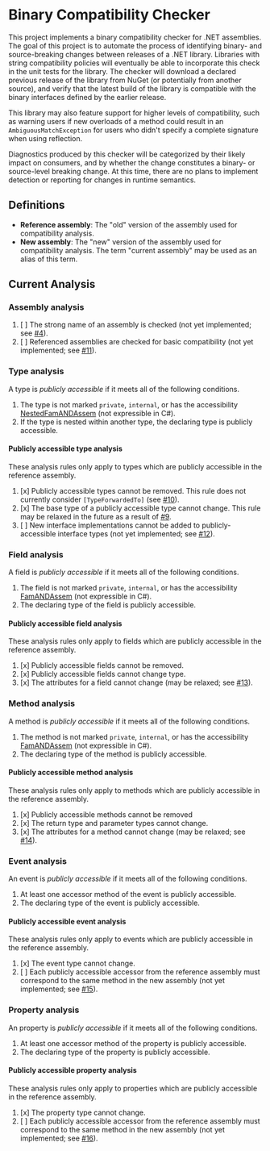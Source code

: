 # Binary Compatibility Checker

This project implements a binary compatibility checker for .NET assemblies. The goal of this project is to automate the
process of identifying binary- and source-breaking changes between releases of a .NET library. Libraries with string
compatibility policies will eventually be able to incorporate this check in the unit tests for the library. The checker
will download a declared previous release of the library from NuGet (or potentially from another source), and verify
that the latest build of the library is compatible with the binary interfaces defined by the earlier release.

This library may also feature support for higher levels of compatibility, such as warning users if new overloads of a
method could result in an `AmbiguousMatchException` for users who didn't specify a complete signature when using
reflection.

Diagnostics produced by this checker will be categorized by their likely impact on consumers, and by whether the change
constitutes a binary- or source-level breaking change. At this time, there are no plans to implement detection or
reporting for changes in runtime semantics.

## Definitions

* **Reference assembly**: The "old" version of the assembly used for compatibility analysis.
* **New assembly**: The "new" version of the assembly used for compatibility analysis. The term "current assembly" may
  be used as an alias of this term.

## Current Analysis

### Assembly analysis

1. [ ] The strong name of an assembly is checked (not yet implemented; see
   [#4](https://github.com/rackerlabs/dotnet-compatibility/issues/4)).
2. [ ] Referenced assemblies are checked for basic compatibility (not yet implemented; see
   [#11](https://github.com/rackerlabs/dotnet-compatibility/issues/11)).

### Type analysis

A type is *publicly accessible* if it meets all of the following conditions.

1. The type is not marked `private`, `internal`, or has the accessibility
   [NestedFamANDAssem](http://msdn.microsoft.com/en-us/library/system.reflection.typeattributes.aspx) (not expressible
   in C#).
2. If the type is nested within another type, the declaring type is publicly accessible.

#### Publicly accessible type analysis

These analysis rules only apply to types which are publicly accessible in the reference assembly.

1. [x] Publicly accessible types cannot be removed. This rule does not currently consider `[TypeForwardedTo]` (see
   [#10](https://github.com/rackerlabs/dotnet-compatibility/issues/10)).
2. [x] The base type of a publicly accessible type cannot change. This rule may be relaxed in the future as a result of
   [#9](https://github.com/rackerlabs/dotnet-compatibility/issues/9).
3. [ ] New interface implementations cannot be added to publicly-accessible interface types (not yet implemented; see
   [#12](https://github.com/rackerlabs/dotnet-compatibility/issues/12)).

### Field analysis

A field is *publicly accessible* if it meets all of the following conditions.

1. The field is not marked `private`, `internal`, or has the accessibility
   [FamANDAssem](http://msdn.microsoft.com/en-us/library/system.reflection.fieldattributes.aspx) (not expressible
   in C#).
2. The declaring type of the field is publicly accessible.

#### Publicly accessible field analysis

These analysis rules only apply to fields which are publicly accessible in the reference assembly.

1. [x] Publicly accessible fields cannot be removed.
2. [x] Publicly accessible fields cannot change type.
3. [x] The attributes for a field cannot change (may be relaxed; see
   [#13](https://github.com/rackerlabs/dotnet-compatibility/issues/13)).

### Method analysis

A method is *publicly accessible* if it meets all of the following conditions.

1. The method is not marked `private`, `internal`, or has the accessibility
   [FamANDAssem](http://msdn.microsoft.com/en-us/library/system.reflection.methodattributes.aspx) (not expressible
   in C#).
2. The declaring type of the method is publicly accessible.

#### Publicly accessible method analysis

These analysis rules only apply to methods which are publicly accessible in the reference assembly.

1. [x] Publicly accessible methods cannot be removed
2. [x] The return type and parameter types cannot change.
3. [x] The attributes for a method cannot change (may be relaxed; see
   [#14](https://github.com/rackerlabs/dotnet-compatibility/issues/14)).

### Event analysis

An event is *publicly accessible* if it meets all of the following conditions.

1. At least one accessor method of the event is publicly accessible.
2. The declaring type of the event is publicly accessible.

#### Publicly accessible event analysis

These analysis rules only apply to events which are publicly accessible in the reference assembly.

1. [x] The event type cannot change.
2. [ ] Each publicly accessible accessor from the reference assembly must correspond to the same method in the new
   assembly (not yet implemented; see [#15](https://github.com/rackerlabs/dotnet-compatibility/issues/15)).

### Property analysis

An property is *publicly accessible* if it meets all of the following conditions.

1. At least one accessor method of the property is publicly accessible.
2. The declaring type of the property is publicly accessible.

#### Publicly accessible property analysis

These analysis rules only apply to properties which are publicly accessible in the reference assembly.

1. [x] The property type cannot change.
2. [ ] Each publicly accessible accessor from the reference assembly must correspond to the same method in the new
   assembly (not yet implemented; see [#16](https://github.com/rackerlabs/dotnet-compatibility/issues/16)).
